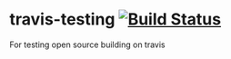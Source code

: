 # travis-testing [![Build Status](https://travis-ci.org/0culus/travis-testing.svg)](https://travis-ci.org/0culus/travis-testing)
For testing open source building on travis
